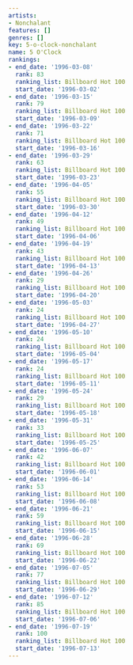 ```yaml
---
artists:
- Nonchalant
features: []
genres: []
key: 5-o-clock-nonchalant
name: 5 O'Clock
rankings:
- end_date: '1996-03-08'
  rank: 83
  ranking_list: Billboard Hot 100
  start_date: '1996-03-02'
- end_date: '1996-03-15'
  rank: 79
  ranking_list: Billboard Hot 100
  start_date: '1996-03-09'
- end_date: '1996-03-22'
  rank: 71
  ranking_list: Billboard Hot 100
  start_date: '1996-03-16'
- end_date: '1996-03-29'
  rank: 63
  ranking_list: Billboard Hot 100
  start_date: '1996-03-23'
- end_date: '1996-04-05'
  rank: 55
  ranking_list: Billboard Hot 100
  start_date: '1996-03-30'
- end_date: '1996-04-12'
  rank: 49
  ranking_list: Billboard Hot 100
  start_date: '1996-04-06'
- end_date: '1996-04-19'
  rank: 43
  ranking_list: Billboard Hot 100
  start_date: '1996-04-13'
- end_date: '1996-04-26'
  rank: 29
  ranking_list: Billboard Hot 100
  start_date: '1996-04-20'
- end_date: '1996-05-03'
  rank: 24
  ranking_list: Billboard Hot 100
  start_date: '1996-04-27'
- end_date: '1996-05-10'
  rank: 24
  ranking_list: Billboard Hot 100
  start_date: '1996-05-04'
- end_date: '1996-05-17'
  rank: 24
  ranking_list: Billboard Hot 100
  start_date: '1996-05-11'
- end_date: '1996-05-24'
  rank: 29
  ranking_list: Billboard Hot 100
  start_date: '1996-05-18'
- end_date: '1996-05-31'
  rank: 33
  ranking_list: Billboard Hot 100
  start_date: '1996-05-25'
- end_date: '1996-06-07'
  rank: 42
  ranking_list: Billboard Hot 100
  start_date: '1996-06-01'
- end_date: '1996-06-14'
  rank: 53
  ranking_list: Billboard Hot 100
  start_date: '1996-06-08'
- end_date: '1996-06-21'
  rank: 59
  ranking_list: Billboard Hot 100
  start_date: '1996-06-15'
- end_date: '1996-06-28'
  rank: 69
  ranking_list: Billboard Hot 100
  start_date: '1996-06-22'
- end_date: '1996-07-05'
  rank: 77
  ranking_list: Billboard Hot 100
  start_date: '1996-06-29'
- end_date: '1996-07-12'
  rank: 85
  ranking_list: Billboard Hot 100
  start_date: '1996-07-06'
- end_date: '1996-07-19'
  rank: 100
  ranking_list: Billboard Hot 100
  start_date: '1996-07-13'
---
```


